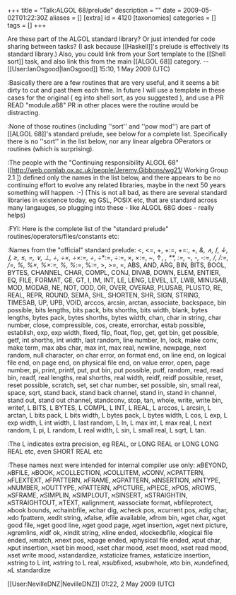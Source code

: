 +++
title = "Talk:ALGOL 68/prelude"
description = ""
date = 2009-05-02T01:22:30Z
aliases = []
[extra]
id = 4120
[taxonomies]
categories = []
tags = []
+++

Are these part of the ALGOL standard library? Or just intended for code sharing between tasks?  (I ask because [[Haskell]]'s prelude is effectively its standard library.) Also, you could link from your Sort template to the [[Shell sort]] task, and also link this from the main [[ALGOL 68]] category. --[[User:IanOsgood|IanOsgood]] 15:10, 1 May 2009 (UTC)

:Basically there are a few routines that are very useful, and it seems a bit dirty to cut and past them each time.  In future I will use a template in these cases for the original ( eg into shell sort, as you suggested ), and use a PR READ "module.a68" PR in other places were the routine would be distracting.

:None of those routines (including ''sort'' and ''pow mod'') are part of [[ALGOL 68]]'s standard prelude, see below for a complete list. Specifically there is no ''sort'' in the list below, nor any linear algebra OPerators or routines (which is surprising).

:The people with the "Continuing responsibility ALGOL 68" ([http://web.comlab.ox.ac.uk/people/Jeremy.Gibbons/wg21/ Working Group 2.1 ]) defined only the names in the list below, and there appears to be no continuing effort to evolve any related libraries, maybe in the next 50 years something will happen. :-)  (This is not all bad, as there are several standard libraries in existence today, eg GSL, POSIX etc, that are standard across many langauges, so plugging into these - like ALGOL 68G does - really helps)

:FYI: Here is the complete list of the "standard prelude" routines/operators/files/constants etc:

:Names from the "official" standard prelude: <, <=, +, +:=, +=:, +*, &, ∧, ⌈, ↓, ⌋, ≥, ≤, =, ∨, ⊥, ÷, ÷×, ÷×:=, ÷*, ÷*:=, ÷:=, ×, ×:=, ~, ↑, *, **, *:=, ¬, -, -:=, /, /:=, /=, %, %×, %×:=, %*, %*:=, %:=, >, >=, =, ABS, AND, ARG, BIN, BITS, BOOL, BYTES, CHANNEL, CHAR, COMPL, CONJ, DIVAB, DOWN, ELEM, ENTIER, EQ, FILE, FORMAT, GE, GT, I, IM, INT, LE, LENG, LEVEL, LT, LWB, MINUSAB, MOD, MODAB, NE, NOT, ODD, OR, OVER, OVERAB, PLUSAB, PLUSTO, RE, REAL, REPR, ROUND, SEMA, SHL, SHORTEN, SHR, SIGN, STRING, TIMESAB, UP, UPB, VOID, arccos, arcsin, arctan, associate, backspace, bin possible, bits lengths, bits pack, bits shorths, bits width, blank, bytes lengths, bytes pack, bytes shorths, bytes width, chan, char in string, char number, close, compressible, cos, create, errorchar, estab possible, establish, exp, exp width, fixed, flip, float, flop, get, get bin, get possible, getf, int shorths, int width, last random, line number, ln, lock, make conv, make term, max abs char, max int, max real, newline, newpage, next random, null character, on char error, on format end, on line end, on logical file end, on page end, on physical file end, on value error, open, page number, pi, print, printf, put, put bin, put possible, putf, random, read, read bin, readf, real lengths, real shorths, real width, reidf, reidf possible, reset, reset possible, scratch, set, set char number, set possible, sin, small real, space, sqrt, stand back, stand back channel, stand in, stand in channel, stand out, stand out channel, standconv, stop, tan, whole, write, write bin, writef, L BITS, L BYTES, L COMPL, L INT, L REAL, L arccos, L arcsin, L arctan, L bits pack, L bits width, L bytes pack, L bytes width, L cos, L exp, L exp width, L int width, L last random, L ln, L max int, L max real, L next random, L pi, L random, L real width, L sin, L small real, L sqrt, L tan.

:The L indicates extra precision, eg REAL, or LONG REAL or LONG LONG REAL etc, even SHORT REAL etc

:These names next were intended for internal compiler use only: אBEYOND, אBFILE, אBOOK, אCOLLECTION, אCOLLITEM, אCONV, אCPATTERN, אFLEXTEXT, אFPATTERN, אFRAME, אGPATTERN, אINSERTION, אINTYPE, אNUMBER, אOUTTYPE, אPATTERN, אPICTURE, אPIECE, אPOS, אROWS, אSFRAME, אSIMPLIN, אSIMPLOUT, אSINSERT, אSTRAIGHTIN, אSTRAIGHTOUT, אTEXT, אalignment, אassociate format, אbfileprotect, אbook bounds, אchainbfile, אchar dig, אcheck pos, אcurrent pos, אdig char, אdo fpattern, אedit string, אfalse, אfile available, אfrom bin, אget char, אget good file, אget good line, אget good page, אget insertion, אget next picture, אgremlins, אidf ok, אindit string, אline ended, אlockedbfile, אlogical file ended, אmatch, אnext pos, אpage ended, אphysical file ended, אput char, אput insertion, אset bin mood, אset char mood, אset mood, אset read mood, אset write mood, אstandardize, אstaticize frames, אstaticize insertion, אstring to L int, אstring to L real, אsubfixed, אsubwhole, אto bin, אundefined, אL standardize

[[User:NevilleDNZ|NevilleDNZ]] 01:22, 2 May 2009 (UTC)
